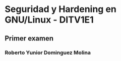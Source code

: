 # Seguridad y Hardening en GNU/Linux - DITV1E1
## Primer examen
### Roberto Yunior Dominguez Molina
